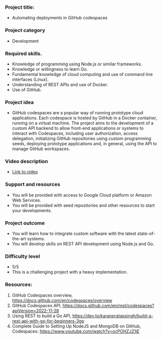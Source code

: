 
### Project title:
* Automating deployments in GitHub codespaces

### Project category
* Development

### Required skills.
*	Knowledge of programming using Node.js or similar frameworks.
*	Knowledge or willingness to learn Go.
*	Fundamental knowledge of cloud computing and use of command line interfaces (Linux).
*	Understanding of REST APIs and use of Docker.
*	Use of GitHub.

### Project idea
*	GitHub codespaces are a popular way of running prototype cloud applications. Each codespace is hosted by GitHub in a Docker container, running on a virtual machine. The project aims to the development of a custom API backend to allow front-end applications or systems to interact with Codespaces, including user authorization, access delegation, initializing GitHub repositories using custom programming seeds, deploying prototype applications and, in general, using the API to manage GitHub workspaces.

### Video description
* [Link to video](https://www.dropbox.com/s/epdygv7iwaqy9i7/WIN_20231003_11_33_58_Pro.mp4?dl=0) 

### Support and resources
*	You will be provided with access to Google Cloud platform or Amazon Web Services.
*	You will be provided with seed repositories and other resources to start your developments.

### Project outcome
*	You will learn how to integrate custom software with the latest state-of-the-art systems.
*	You will develop skills on REST API development using Node.js and Go.

### Difficulty level
*	5/5
*	This is a challenging project with a heavy implementation.

### Resources:

 1. GitHub Codespaces overview, https://docs.github.com/en/codespaces/overview
 2. GitHub Codespaces API, https://docs.github.com/en/rest/codespaces?apiVersion=2022-11-28
 3. Using REST to build a Go API, https://dev.to/karanpratapsingh/build-a-rest-api-with-go-for-beginners-3gp
 4. Complete Guide to Setting Up NodeJS and MongoDB on GitHub, Codespaces: https://www.youtube.com/watch?v=ocPOHZJ21jE
